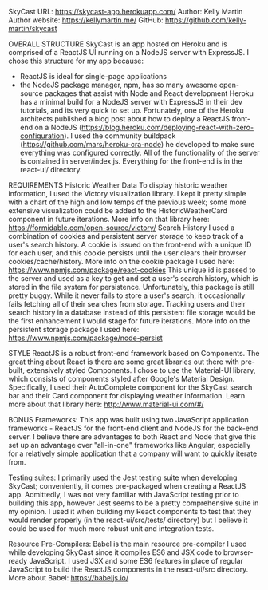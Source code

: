 SkyCast
              URL: https://skycast-app.herokuapp.com/
              Author: Kelly Martin
              Author website: https://kellymartin.me/
              GitHub: https://github.com/kelly-martin/skycast

OVERALL STRUCTURE
SkyCast is an app hosted on Heroku and is comprised of a ReactJS UI running on
a NodeJS server with ExpressJS. I chose this structure for my app because:
- ReactJS is ideal for single-page applications
- the NodeJS package manager, npm, has so many awesome open-source packages
  that assist with Node and React development
Heroku has a minimal build for a NodeJS server with ExpressJS in their dev
tutorials, and its very quick to set up. Fortunately, one of the Heroku
architects published a blog post about how to deploy a ReactJS front-end on
a NodeJS (https://blog.heroku.com/deploying-react-with-zero-configuration).
I used the community buildpack (https://github.com/mars/heroku-cra-node)
he developed to make sure everything was configured correctly.
All of the functionality of the server is contained in server/index.js.
Everything for the front-end is in the react-ui/ directory.


REQUIREMENTS
Historic Weather Data
To display historic weather information, I used the Victory visualization
library. I kept it pretty simple with a chart of the high and low temps
of the previous week; some more extensive visualization could be added to
the HistoricWeatherCard component in future iterations.
    More info on that library here: https://formidable.com/open-source/victory/
Search History
I used a combination of cookies and persistent server storage to keep track
of a user's search history. A cookie is issued on the front-end with a unique
ID for each user, and this cookie persists until the user clears their browser
cookies/cache/history.
    More info on the cookie package I used here:
    https://www.npmjs.com/package/react-cookies
This unique id is passed to the server and used as a key to get and set a
user's search history, which is stored in the file system for persistence.
Unfortunately, this package is still pretty buggy. While it never fails to
store a user's search, it occasionally fails fetching all of their searches
from storage. Tracking users and their search history in a database instead
of this persistent file storage would be the first enhancement I would stage
for future iterations.
    More info on the persistent storage package I used here:
    https://www.npmjs.com/package/node-persist


STYLE
ReactJS is a robust front-end framework based on Components. The great thing
about React is there are some great libraries out there with pre-built,
extensively styled Components. I chose to use the Material-UI library,
which consists of components styled after Google's Material Design.
Specifically, I used their AutoComplete component for the SkyCast search bar
and their Card component for displaying weather information.
Learn more about that library here: http://www.material-ui.com/#/


BONUS
Frameworks: This app was built using two JavaScript application frameworks -
ReactJS for the front-end client and NodeJS for the back-end server. I believe
there are advantages to both React and Node that give this set up an advantage
over "all-in-one" frameworks like Angular, especially for a relatively simple
application that a company will want to quickly iterate from.

Testing suites: I primarily used the Jest testing suite when developing
SkyCast; conveniently, it comes pre-packaged when creating a ReactJS app.
Admittedly, I was not very familiar with JavaScript testing prior to building
this app, however Jest seems to be a pretty comprehensive suite in my opinion.
I used it when building my React components to test that they would render
properly (in the react-ui/src/tests/ directory) but I believe it could be used
for much more robust unit and integration tests.

Resource Pre-Compilers: Babel is the main resource pre-compiler I used while
developing SkyCast since it compiles ES6 and JSX code to browser-ready
JavaScript. I used JSX and some ES6 features in place of regular JavaScript to
build the ReactJS components in the react-ui/src directory.
More about Babel: https://babeljs.io/
